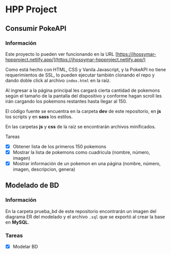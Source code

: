 # HPP Project

## Consumir PokeAPI

### Información

Este proyecto lo pueden ver funcionando en la URL [https://jhossymar-hppproject.netlify.app/](https://jhossymar-hppproject.netlify.app/)

Como está hecho con HTML, CSS y Vanila Javascript, y la PokeAPI no tiene requerimientos de SSL, lo pueden ejecutar también clonando el repo y dando doble click al archivo `index.html` en la raíz.

Al ingresar a la página principal les cargará cierta cantidad de pokemons según el tamaño de la pantalla del dispositivo y conforme hagan scroll les irán cargando los pokemons restantes hasta llegar al 150.

El código fuente se encuentra en la carpeta **dev** de este repositorio, en **js** los scripts y en **sass** los estilos.

En las carpetas **js** y **css** de la raíz se encontrarán archivos minificados.

Tareas

- [x] Obtener lista de los primeros 150 pokemons
- [x] Mostrar la lista de pokemons como cuadricula (nombre, número, imagen)
- [x] Mostrar información de un pokemon en una página (nombre, número, imagen, descripcion, genera)

## Modelado de BD

### Información

En la carpeta prueba_bd de este repositorio encontrarán un imagen del diagrama ER del modelado y el archivo `.sql` que se exportó al crear la base en **MySQL**.

### Tareas

- [x] Modelar BD
